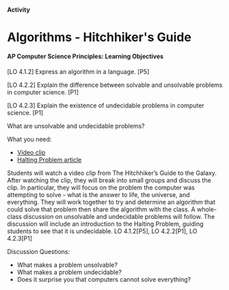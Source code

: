 #### Activity
# Algorithms - Hitchhiker's Guide
 
#### AP Computer Science Principles: Learning Objectives

[LO 4.1.2] Express an algorithm in a language. [P5]

[LO 4.2.2] Explain the difference between solvable and unsolvable problems in computer science. [P1]

[LO 4.2.3] Explain the existence of undecidable problems in computer science. [P1]
 
What are unsolvable and undecidable problems?
 
What you need:
- [Video clip](https://www.youtube.com/watch?v=aboZctrHfK8)
- [Halting Problem article](http://www.huffingtonpost.com/entry/how-to-describing-alan-turings-halting-problem-to_us_58d1ae08e4b062043ad4add7)
 
Students will watch a video clip from The Hitchhiker’s Guide to the Galaxy. After watching the clip, they will break into small groups and discuss the clip. In particular, they will focus on the problem the computer was attempting to solve - what is the answer to life, the universe, and everything. They will work together to try and determine an algorithm that could solve that problem then share the algorithm with the class. A whole-class discussion on unsolvable and undecidable problems will follow. The discussion will include an introduction to the Halting Problem, guiding students to see that it is undecidable. LO 4.1.2[P5], LO 4.2.2[P1], LO 4.2.3[P1]
 
 
Discussion Questions:
- What makes a problem unsolvable?
- What makes a problem undecidable?
- Does it surprise you that computers cannot solve everything?
